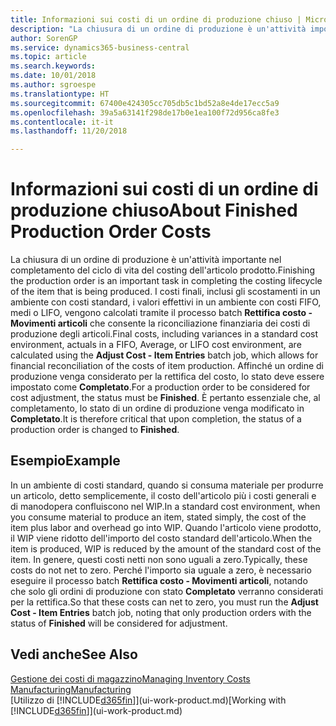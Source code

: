 ```yaml
---
title: Informazioni sui costi di un ordine di produzione chiuso | Microsoft Docs
description: "La chiusura di un ordine di produzione è un'attività importante nel completamento del ciclo di vita del costing dell'articolo prodotto. I costi finali, inclusi gli scostamenti in un ambiente con costi standard, i valori effettivi in un ambiente con costi FIFO, medi o LIFO, vengono calcolati tramite il processo batch Rettifica costo - Movimenti articoli."
author: SorenGP
ms.service: dynamics365-business-central
ms.topic: article
ms.search.keywords: 
ms.date: 10/01/2018
ms.author: sgroespe
ms.translationtype: HT
ms.sourcegitcommit: 67400e424305cc705db5c1bd52a8e4de17ecc5a9
ms.openlocfilehash: 39a5a63141f298de17b0e1ea100f72d956ca8fe3
ms.contentlocale: it-it
ms.lasthandoff: 11/20/2018

---
```

# <a name="about-finished-production-order-costs"></a><span data-ttu-id="76e48-104">Informazioni sui costi di un ordine di produzione chiuso</span><span class="sxs-lookup"><span data-stu-id="76e48-104">About Finished Production Order Costs</span></span>
<span data-ttu-id="76e48-105">La chiusura di un ordine di produzione è un'attività importante nel completamento del ciclo di vita del costing dell'articolo prodotto.</span><span class="sxs-lookup"><span data-stu-id="76e48-105">Finishing the production order is an important task in completing the costing lifecycle of the item that is being produced.</span></span> <span data-ttu-id="76e48-106">I costi finali, inclusi gli scostamenti in un ambiente con costi standard, i valori effettivi in un ambiente con costi FIFO, medi o LIFO, vengono calcolati tramite il processo batch **Rettifica costo - Movimenti articoli** che consente la riconciliazione finanziaria dei costi di produzione degli articoli.</span><span class="sxs-lookup"><span data-stu-id="76e48-106">Final costs, including variances in a standard cost environment, actuals in a FIFO, Average, or LIFO cost environment, are calculated using the **Adjust Cost - Item Entries** batch job, which allows for financial reconciliation of the costs of item production.</span></span> <span data-ttu-id="76e48-107">Affinché un ordine di produzione venga considerato per la rettifica del costo, lo stato deve essere impostato come **Completato**.</span><span class="sxs-lookup"><span data-stu-id="76e48-107">For a production order to be considered for cost adjustment, the status must be **Finished**.</span></span> <span data-ttu-id="76e48-108">È pertanto essenziale che, al completamento, lo stato di un ordine di produzione venga modificato in **Completato**.</span><span class="sxs-lookup"><span data-stu-id="76e48-108">It is therefore critical that upon completion, the status of a production order is changed to **Finished**.</span></span>  

## <a name="example"></a><span data-ttu-id="76e48-109">Esempio</span><span class="sxs-lookup"><span data-stu-id="76e48-109">Example</span></span>  
 <span data-ttu-id="76e48-110">In un ambiente di costi standard, quando si consuma materiale per produrre un articolo, detto semplicemente, il costo dell'articolo più i costi generali e di manodopera confluiscono nel WIP.</span><span class="sxs-lookup"><span data-stu-id="76e48-110">In a standard cost environment, when you consume material to produce an item, stated simply, the cost of the item plus labor and overhead go into WIP.</span></span> <span data-ttu-id="76e48-111">Quando l'articolo viene prodotto, il WIP viene ridotto dell'importo del costo standard dell'articolo.</span><span class="sxs-lookup"><span data-stu-id="76e48-111">When the item is produced, WIP is reduced by the amount of the standard cost of the item.</span></span> <span data-ttu-id="76e48-112">In genere, questi costi netti non sono uguali a zero.</span><span class="sxs-lookup"><span data-stu-id="76e48-112">Typically, these costs do not net to zero.</span></span> <span data-ttu-id="76e48-113">Perché l'importo sia uguale a zero, è necessario eseguire il processo batch **Rettifica costo - Movimenti articoli**, notando che solo gli ordini di produzione con stato **Completato** verranno considerati per la rettifica.</span><span class="sxs-lookup"><span data-stu-id="76e48-113">So that these costs can net to zero, you must run the **Adjust Cost - Item Entries** batch job, noting that only production orders with the status of **Finished** will be considered for adjustment.</span></span>  

## <a name="see-also"></a><span data-ttu-id="76e48-114">Vedi anche</span><span class="sxs-lookup"><span data-stu-id="76e48-114">See Also</span></span>  
[<span data-ttu-id="76e48-115">Gestione dei costi di magazzino</span><span class="sxs-lookup"><span data-stu-id="76e48-115">Managing Inventory Costs</span></span>](finance-manage-inventory-costs.md)  
[<span data-ttu-id="76e48-116">Manufacturing</span><span class="sxs-lookup"><span data-stu-id="76e48-116">Manufacturing</span></span>](production-manage-manufacturing.md)  
<span data-ttu-id="76e48-117">[Utilizzo di [!INCLUDE[d365fin](includes/d365fin_md.md)]](ui-work-product.md)</span><span class="sxs-lookup"><span data-stu-id="76e48-117">[Working with [!INCLUDE[d365fin](includes/d365fin_md.md)]](ui-work-product.md)</span></span>

